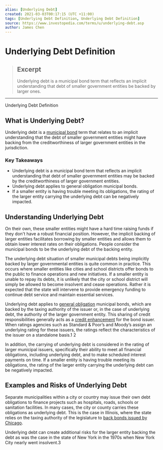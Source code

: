 ```yaml
---
alias: [Underlying Debt]
created: 2021-03-03T00:17:15 (UTC +11:00)
tags: [Underlying Debt Definition, Underlying Debt Definition]
source: https://www.investopedia.com/terms/u/underlying-debt.asp
author: James Chen
---
```


# Underlying Debt Definition

> ## Excerpt
> Underlying debt is a municipal bond term that reflects an implicit understanding that debt of smaller government entities be backed by larger ones.

---

Underlying Debt Definition
## What is Underlying Debt?

Underlying debt is a [municipal bond](https://www.investopedia.com/terms/m/municipalbond.asp) term that relates to an implicit understanding that the debt of smaller government entities might have backing from the creditworthiness of larger government entities in the jurisdiction.

### Key Takeaways

-   Underlying debt is a municipal bond term that reflects an implicit understanding that debt of smaller government entities may be backed by the creditworthiness of larger government entities.
-   Underlying debt applies to general obligation municipal bonds.
-   If a smaller entity is having trouble meeting its obligations, the rating of the larger entity carrying the underlying debt can be negatively impacted.

## Understanding Underlying Debt

On their own, these smaller entities might have a hard time raising funds if they don't have a robust financial position. However, the implicit backing of larger entities facilitates borrowing by smaller entities and allows them to obtain lower interest rates on their obligations. People consider the municipal bonds to be the underlying debt of the backing entity.

The underlying debt situation of smaller municipal debts being implicitly backed by larger governmental entities is quite common in practice. This occurs where smaller entities like cities and school districts offer bonds to the public to finance operations and new initiatives. If a smaller entity is unable to repay its debts, it is unlikely that the city or school district will simply be allowed to become insolvent and cease operations. Rather it is expected that the state will intervene to provide emergency funding to continue debt service and maintain essential services.

Underlying debt applies to [general obligation](https://www.investopedia.com/terms/g/generalobligationbond.asp) municipal bonds, which are backed by the taxing authority of the issuer or, in the case of underlying debt, the authority of the larger government entity. This sharing of credit responsibilities generally acts as a [credit enhancement](https://www.investopedia.com/terms/c/creditenhancement.asp) for the bond issuer. When ratings agencies such as Standard & Poor’s and Moody’s assign an underlying rating for these issuers, the ratings reflect the characteristics of the issuer on a standalone basis.1 2

In addition, the carrying of underlying debt is considered in the rating of larger municipal issuers, specifically their ability to meet all financial obligations, including underlying debt, and to make scheduled interest payments on time. If a smaller entity is having trouble meeting its obligations, the rating of the larger entity carrying the underlying debt can be negatively impacted.

## Examples and Risks of Underlying Debt

Separate municipalities within a city or country may issue their own debt obligations to finance projects such as hospitals, roads, schools or sanitation facilities. In many cases, the city or county carries these obligations as underlying debt. This is the case in Illinois, where the state relies on the taxing authority of the legislature to [back bonds issued by Chicago](https://www.investors.com/politics/commentary/no-easy-fix-for-chicagos-debt-dereliction/).

Underlying debt can create additional risks for the larger entity backing the debt as was the case in the state of New York in the 1970s when New York City nearly went insolvent.3

